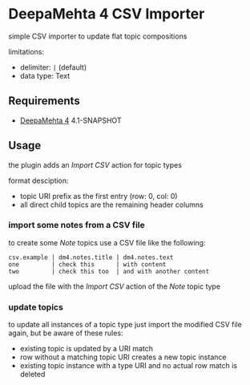 # DeepaMehta 4 CSV Importer

simple CSV importer to update flat topic compositions

limitations:

 * delimiter: ```|``` (default)
 * data type: Text

## Requirements

 * [DeepaMehta 4](http://github.com/jri/deepamehta) 4.1-SNAPSHOT

## Usage

the plugin adds an *Import CSV* action for topic types

format desciption:

 * topic URI prefix as the first entry (row: 0, col: 0)
 * all direct child topics are the remaining header columns

### import some notes from a CSV file

to create some *Note* topics use a CSV file like the following:

```
csv.example | dm4.notes.title | dm4.notes.text
one         | check this      | with content
two         | check this too  | and with another content
```

upload the file with the *Import CSV* action of the *Note* topic type

### update topics

to update all instances of a topic type just import the modified CSV file again,
but be aware of these rules:

 * existing topic is updated by a URI match
 * row without a matching topic URI creates a new topic instance
 * existing topic instance with a type URI and no actual row match is deleted

